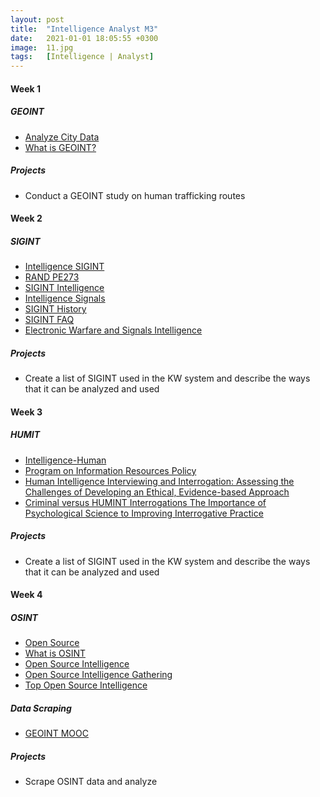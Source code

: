 ```yaml
---
layout: post
title:  "Intelligence Analyst M3"
date:   2021-01-01 18:05:55 +0300
image:  11.jpg
tags:   [Intelligence | Analyst]
---
```

#### Week 1
##### GEOINT
- [Analyze City Data](https://www.coursera.org/projects/analyze-city-data-r-tableau)
- [What is GEOINT?](https://www.youtube.com/watch?v=NObWabQJiRs)

##### Projects
* Conduct a GEOINT study on human trafficking routes

#### Week 2
##### SIGINT
- [Intelligence SIGINT](https://www.cia.gov/news-information/featured-story-archive/2010-featured-story-archive/intelligence-signals-intelligence-1.html)
- [RAND PE273](https://www.rand.org/content/dam/rand/pubs/perspectives/PE200/PE273/RAND_PE273.pdf)
- [SIGINT Intelligence](https://fas.org/irp/program/collect/vpu-001.htm)
- [Intelligence Signals](https://www.cia.gov/news-information/featured-story-archive/2010-featured-story-archive/intelligence-signals-intelligence-1.html)
- [SIGINT History](https://www.nro.gov/Freedom-of-Information-Act-FOIA/Declassified-Records/Selected-Historically-Significant-Documents-of-Public-Interest/sigint/)
- [SIGINT FAQ](https://www.nsa.gov/about/faqs/sigint-faqs/)
- [Electronic Warfare and Signals Intelligence](https://www.jhuapl.edu/Content/documents/EWandSIGINT.pdf)

##### Projects
* Create a list of SIGINT used in the KW system and describe the ways that it can be analyzed and used

#### Week 3
##### HUMIT
- [Intelligence-Human](https://www.cia.gov/news-information/featured-story-archive/2010-featured-story-archive/intelligence-human-intelligence.html)
- [Program on Information Resources Policy](http://pirp.harvard.edu/pubs_pdf/brannon/brannon-i02-1.pdf)
- [Human Intelligence Interviewing and Interrogation: Assessing the Challenges of Developing an Ethical, Evidence-based Approach](https://link.springer.com/chapter/10.1007%2F978-1-4614-9642-7_11)
- [Criminal versus HUMINT Interrogations The Importance of Psychological Science to Improving Interrogative Practice](https://www.researchgate.net/publication/273490397_Criminal_versus_HUMINT_Interrogations_The_Importance_of_Psychological_Science_to_Improving_Interrogative_Practice)

##### Projects
* Create a list of SIGINT used in the KW system and describe the ways that it can be analyzed and used

#### Week 4
##### OSINT
- [Open Source](https://www.recordedfuture.com/open-source-intelligence-definition/)
- [What is OSINT](https://www.csoonline.com/article/3445357/what-is-osint-top-open-source-intelligence-tools.html)
- [Open Source Intelligence](https://www.cia.gov/news-information/featured-story-archive/2010-featured-story-archive/open-source-intelligence.html)
- [Open Source Intelligence Gathering](https://www.sans.org/event/osint-summit-2021/course/open-source-intelligence-gathering)
- [Top Open Source Intelligence](https://www.greycampus.com/blog/information-security/top-open-source-intelligence-tools)

##### Data Scraping 	
- [GEOINT MOOC](https://www.e-education.psu.edu/geointmooc/)

##### Projects
* Scrape OSINT data and analyze

[jekyll-docs]: https://jekyllrb.com/docs/home
[jekyll-gh]:   https://github.com/jekyll/jekyll
[jekyll-talk]: https://talk.jekyllrb.com/
